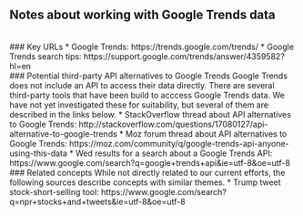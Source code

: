 ## Notes about working with Google Trends data

<br>
### Key URLs 
* Google Trends:  https://trends.google.com/trends/
* Google Trends search tips:  https://support.google.com/trends/answer/4359582?hl=en


<br>
### Potential third-party API alternatives to Google Trends 
Google Trends does not include an API to access their data directly. There are several third-party tools that have been build to acccess Google Trends data. We have not yet investigated these for suitability, but several of them are described in the links below.
* StackOverflow thread about API alternatives to Google Trends:  http://stackoverflow.com/questions/17080127/api-alternative-to-google-trends
* Moz forum thread about API alternatives to Google Trends:  https://moz.com/community/q/google-trends-api-anyone-using-this-data
* Wed results for a search about a Google Trends API:   https://www.google.com/search?q=google+trends+api&ie=utf-8&oe=utf-8


<br>
### Related concepts
While not directly related to our current efforts, the following sources describe concepts with similar themes.
* Trump tweet stock-short-selling tool:  https://www.google.com/search?q=npr+stocks+and+tweets&ie=utf-8&oe=utf-8
